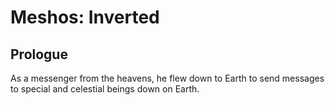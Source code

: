 # Meshos: Inverted
## Prologue
As a messenger from the heavens, he flew down to Earth to send messages to special and celestial beings down on Earth.


